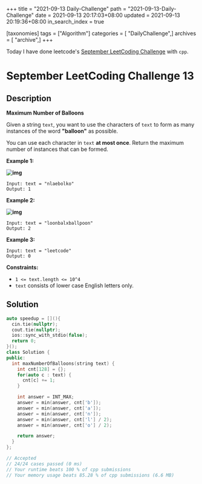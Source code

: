 +++
title = "2021-09-13 Daily-Challenge"
path = "2021-09-13-Daily-Challenge"
date = 2021-09-13 20:17:03+08:00
updated = 2021-09-13 20:19:36+08:00
in_search_index = true

[taxonomies]
tags = ["Algorithm"]
categories = [ "DailyChallenge",]
archives = [ "archive",]
+++

Today I have done leetcode's [September LeetCoding Challenge](https://leetcode.com/explore/challenge/card/september-leetcoding-challenge-2021/637/week-2-september-8th-september-14th/3973/) with `cpp`.

<!-- more -->

# September LeetCoding Challenge 13

## Description

**Maximum Number of Balloons**

Given a string `text`, you want to use the characters of `text` to form as many instances of the word **"balloon"** as possible.

You can use each character in `text` **at most once**. Return the maximum number of instances that can be formed.

 

**Example 1:**

**![img](https://assets.leetcode.com/uploads/2019/09/05/1536_ex1_upd.JPG)**

```
Input: text = "nlaebolko"
Output: 1
```

**Example 2:**

**![img](https://assets.leetcode.com/uploads/2019/09/05/1536_ex2_upd.JPG)**

```
Input: text = "loonbalxballpoon"
Output: 2
```

**Example 3:**

```
Input: text = "leetcode"
Output: 0
```

 

**Constraints:**

- `1 <= text.length <= 10^4`
- `text` consists of lower case English letters only.

## Solution

``` cpp
auto speedup = [](){
  cin.tie(nullptr);
  cout.tie(nullptr);
  ios::sync_with_stdio(false);
  return 0;
}();
class Solution {
public:
  int maxNumberOfBalloons(string text) {
    int cnt[128] = {};
    for(auto c : text) {
      cnt[c] += 1;
    }

    int answer = INT_MAX;
    answer = min(answer, cnt['b']);
    answer = min(answer, cnt['a']);
    answer = min(answer, cnt['n']);
    answer = min(answer, cnt['l'] / 2);
    answer = min(answer, cnt['o'] / 2);

    return answer;
  }
};

// Accepted
// 24/24 cases passed (0 ms)
// Your runtime beats 100 % of cpp submissions
// Your memory usage beats 85.28 % of cpp submissions (6.6 MB)
```
